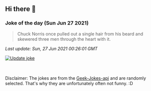 ## Hi there 👋

### Joke of the day (Sun Jun 27 2021)
<!-- joke -->
>Chuck Norris once pulled out a single hair from his beard and skewered three men through the heart with it.
<!-- /joke -->

*Last update: Sun, 27 Jun 2021 00:26:01 GMT*

[![Update joke](https://github.com/nclskfm/nclskfm/actions/workflows/joke.yml/badge.svg)](https://github.com/nclskfm/nclskfm/actions/workflows/joke.yml)

<br><br>
Disclaimer: The jokes are from the [Geek-Jokes-api](https://github.com/sameerkumar18/geek-joke-api) and are randomly selected. That's why they are unfortunately often not funny. :D
